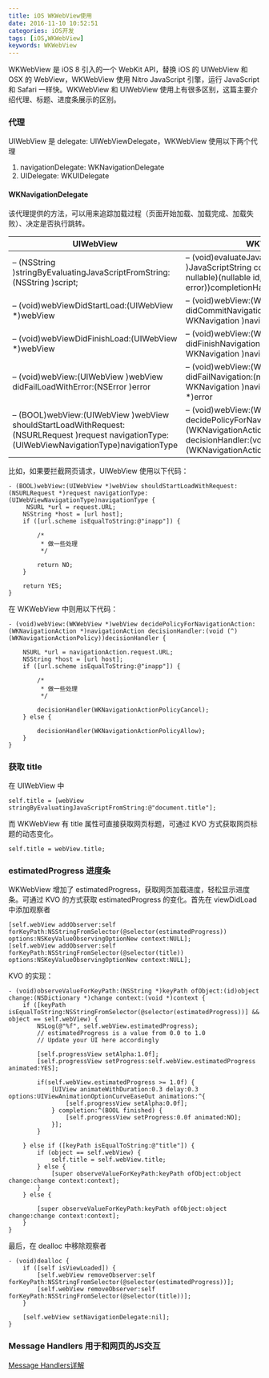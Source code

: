 ```yaml
---
title: iOS WKWebView使用
date: 2016-11-10 10:52:51
categories: iOS开发
tags: [iOS,WKWebView]
keywords: WKWebView
---
```


WKWebView 是 iOS 8 引入的一个 WebKit API，替换 iOS 的 UIWebView 和 OSX 的 WebView，WKWebView 使用 Nitro JavaScript 引擎，运行 JavaScript 和 Safari 一样快。WKWebView 和 UIWebView 使用上有很多区别，这篇主要介绍代理、标题、进度条展示的区别。

### 代理
 UIWebView 是 delegate: UIWebViewDelegate，WKWebView 使用以下两个代理
 
1. navigationDelegate: WKNavigationDelegate
2. UIDelegate: WKUIDelegate   

#### WKNavigationDelegate

  该代理提供的方法，可以用来追踪加载过程（页面开始加载、加载完成、加载失败）、决定是否执行跳转。
  
UIWebView | WKWebView 
----|------
– (NSString )stringByEvaluatingJavaScriptFromString:(NSString )script; | – (void)evaluateJavaScript:(NSString )JavaScriptString completionHandler:(void (^ nullable)(nullable id, NSError __nullable error))completionHandler;  
– (void)webViewDidStartLoad:(UIWebView *)webView | – (void)webView:(WKWebView )webView didCommitNavigation:(null_unspecified WKNavigation )navigation  
– (void)webViewDidFinishLoad:(UIWebView *)webView | – (void)webView:(WKWebView )webView didFinishNavigation:(null_unspecified WKNavigation )navigation  
– (void)webView:(UIWebView )webView didFailLoadWithError:(NSError )error | – (void)webView:(WKWebView )webView didFailNavigation:(null_unspecified WKNavigation )navigation withError:(NSError *)error
– (BOOL)webView:(UIWebView )webView shouldStartLoadWithRequest:(NSURLRequest )request navigationType:(UIWebViewNavigationType)navigationType | – (void)webView:(WKWebView )webView decidePolicyForNavigationAction:(WKNavigationAction )navigationAction decisionHandler:(void (^)(WKNavigationActionPolicy))decisionHandler

比如，如果要拦截网页请求，UIWebView 使用以下代码：

```
- (BOOL)webView:(UIWebView *)webView shouldStartLoadWithRequest:(NSURLRequest *)request navigationType:(UIWebViewNavigationType)navigationType {
     NSURL *url = request.URL;
    NSString *host = [url host];
    if ([url.scheme isEqualToString:@"inapp"]) {

        /*
         * 做一些处理
         */

        return NO;
    }

    return YES;
}
```

在 WKWebView 中则用以下代码：

```
- (void)webView:(WKWebView *)webView decidePolicyForNavigationAction:(WKNavigationAction *)navigationAction decisionHandler:(void (^)(WKNavigationActionPolicy))decisionHandler {

    NSURL *url = navigationAction.request.URL;
    NSString *host = [url host];
    if ([url.scheme isEqualToString:@"inapp"]) {

        /*
         * 做一些处理
         */

        decisionHandler(WKNavigationActionPolicyCancel);
    } else {

        decisionHandler(WKNavigationActionPolicyAllow);
    }
}
```

### 获取 title

在 UIWebView 中

```
self.title = [webView stringByEvaluatingJavaScriptFromString:@"document.title"];
```

而 WKWebView 有 title 属性可直接获取网页标题，可通过 KVO 方式获取网页标题的动态变化。

```
self.title = webView.title;
```

### estimatedProgress 进度条

WKWebView 增加了 estimatedProgress，获取网页加载进度，轻松显示进度条。可通过 KVO 的方式获取 estimatedProgress 的变化。首先在 viewDidLoad 中添加观察者

```
[self.webView addObserver:self forKeyPath:NSStringFromSelector(@selector(estimatedProgress)) options:NSKeyValueObservingOptionNew context:NULL];
[self.webView addObserver:self forKeyPath:NSStringFromSelector(@selector(title)) options:NSKeyValueObservingOptionNew context:NULL];
```

KVO 的实现：

```
- (void)observeValueForKeyPath:(NSString *)keyPath ofObject:(id)object change:(NSDictionary *)change context:(void *)context {
    if ([keyPath isEqualToString:NSStringFromSelector(@selector(estimatedProgress))] && object == self.webView) {
        NSLog(@"%f", self.webView.estimatedProgress);
        // estimatedProgress is a value from 0.0 to 1.0
        // Update your UI here accordingly

        [self.progressView setAlpha:1.0f];
        [self.progressView setProgress:self.webView.estimatedProgress animated:YES];

        if(self.webView.estimatedProgress >= 1.0f) {
            [UIView animateWithDuration:0.3 delay:0.3 options:UIViewAnimationOptionCurveEaseOut animations:^{
                [self.progressView setAlpha:0.0f];
            } completion:^(BOOL finished) {
                [self.progressView setProgress:0.0f animated:NO];
            }];
        }

    } else if ([keyPath isEqualToString:@"title"]) {
        if (object == self.webView) {
            self.title = self.webView.title;
        } else {
            [super observeValueForKeyPath:keyPath ofObject:object change:change context:context];
        }
    } else {

        [super observeValueForKeyPath:keyPath ofObject:object change:change context:context];
    }
}
```

最后，在 dealloc 中移除观察者

```
- (void)dealloc {
    if ([self isViewLoaded]) {
        [self.webView removeObserver:self forKeyPath:NSStringFromSelector(@selector(estimatedProgress))];
        [self.webView removeObserver:self forKeyPath:NSStringFromSelector(@selector(title))];
    }

    [self.webView setNavigationDelegate:nil];
}
```

### Message Handlers 用于和网页的JS交互


[Message Handlers详解](http://weichengzong.cf/2016/11/10/iOS%E4%B8%8BJS%E4%B8%8EOC%E4%BA%92%E7%9B%B8%E8%B0%83%E7%94%A8MessageHandler/)
